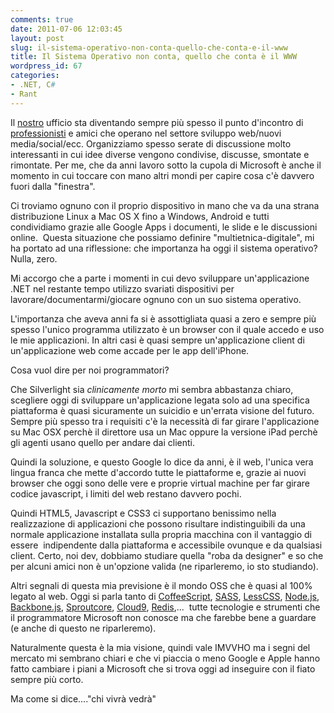 ```yaml
---
comments: true
date: 2011-07-06 12:03:45
layout: post
slug: il-sistema-operativo-non-conta-quello-che-conta-e-il-www
title: Il Sistema Operativo non conta, quello che conta è il WWW
wordpress_id: 67
categories:
- .NET, C#
- Rant
---
```


Il [nostro](http://www.codiceplastico.com) ufficio sta diventando sempre più spesso il punto d'incontro di [professionisti](http://webdebs.org) e amici che operano nel settore sviluppo web/nuovi media/social/ecc. Organizziamo spesso serate di discussione molto interessanti in cui idee diverse vengono condivise, discusse, smontate e rimontate. Per me, che da anni lavoro sotto la cupola di Microsoft è anche il momento in cui toccare con mano altri mondi per capire cosa c'è davvero fuori dalla "finestra".


Ci troviamo ognuno con il proprio dispositivo in mano che va da una strana distribuzione Linux a Mac OS X fino a Windows, Android e tutti condividiamo grazie alle Google Apps i documenti, le slide e le discussioni online.  Questa situazione che possiamo definire "multietnica-digitale", mi ha portato ad una riflessione: che importanza ha oggi il sistema operativo? Nulla, zero.




Mi accorgo che a parte i momenti in cui devo sviluppare un'applicazione .NET nel restante tempo utilizzo svariati dispositivi per lavorare/documentarmi/giocare ognuno con un suo sistema operativo. 


L'importanza che aveva anni fa si è assottigliata quasi a zero e sempre più spesso l'unico programma utilizzato è un browser con il quale accedo e uso le mie applicazioni. In altri casi è quasi sempre un'applicazione client di un'applicazione web come accade per le app dell'iPhone.










Cosa vuol dire per noi programmatori?










Che Silverlight sia _clinicamente morto_ mi sembra abbastanza chiaro, scegliere oggi di sviluppare un'applicazione legata solo ad una specifica piattaforma è quasi sicuramente un suicidio e un'errata visione del futuro. Sempre più spesso tra i requisiti c'è la necessità di far girare l'applicazione su Mac OSX perchè il direttore usa un Mac oppure la versione iPad perchè gli agenti usano quello per andare dai clienti.




Quindi la soluzione, e questo Google lo dice da anni, è il web, l'unica vera lingua franca che mette d'accordo tutte le piattaforme e, grazie ai nuovi browser che oggi sono delle vere e proprie virtual machine per far girare codice javascript, i limiti del web restano davvero pochi.




Quindi HTML5, Javascript e CSS3 ci supportano benissimo nella realizzazione di applicazioni che possono risultare indistinguibili da una normale applicazione installata sulla propria macchina con il vantaggio di essere  indipendente dalla piattaforma e accessibile ovunque e da qualsiasi client. Certo, noi dev, dobbiamo studiare quella "roba da designer" e so che per alcuni amici non è un'opzione valida (ne riparleremo, io sto studiando).




Altri segnali di questa mia previsione è il mondo OSS che è quasi al 100% legato al web. Oggi si parla tanto di [CoffeeScript](http://jashkenas.github.com/coffee-script/), [SASS](http://sass-lang.com/), [LessCSS](http://lesscss.org/), [Node.js](http://nodejs.org/), [Backbone.js](http://documentcloud.github.com/backbone/), [Sproutcore](http://www.sproutcore.com/), [Cloud9](http://cloud9ide.com/), [Redis](http://redis.io/),...  tutte tecnologie e strumenti che il programmatore Microsoft non conosce ma che farebbe bene a guardare (e anche di questo ne riparleremo).




Naturalmente questa è la mia visione, quindi vale IMVVHO ma i segni del mercato mi sembrano chiari e che vi piaccia o meno Google e Apple hanno fatto cambiare i piani a Microsoft che si trova oggi ad inseguire con il fiato sempre più corto.










Ma come si dice...."chi vivrà vedrà"



